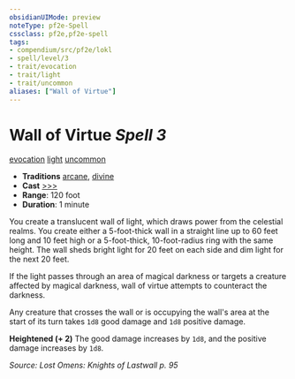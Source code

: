```yaml
---
obsidianUIMode: preview
noteType: pf2e-Spell
cssclass: pf2e,pf2e-spell
tags:
- compendium/src/pf2e/lokl
- spell/level/3
- trait/evocation
- trait/light
- trait/uncommon
aliases: ["Wall of Virtue"]
---
```

# Wall of Virtue *Spell 3*   
[evocation](rules/traits/evocation.md "Evocation School Trait")  [light](rules/traits/light.md "Light Effect Trait")  [uncommon](rules/traits/uncommon.md "Uncommon Rarity Trait")  

- **Traditions** [arcane](rules/traits/arcane.md "Arcane Tradition Trait"), [divine](rules/traits/divine.md "Divine Tradition Trait")
- **Cast** [>>>](rules/core-rulebook/chapter-9-playing-the-game.md#Actions "Three-Action") 
- **Range**: 120 foot
- **Duration**: 1 minute

You create a translucent wall of light, which draws power from the celestial realms. You create either a 5-foot-thick wall in a straight line up to 60 feet long and 10 feet high or a 5-foot-thick, 10-foot-radius ring with the same height. The wall sheds bright light for 20 feet on each side and dim light for the next 20 feet.

If the light passes through an area of magical darkness or targets a creature affected by magical darkness, wall of virtue attempts to counteract the darkness.

Any creature that crosses the wall or is occupying the wall's area at the start of its turn takes `1d8` good damage and `1d8` positive damage.

**Heightened (+ 2)** The good damage increases by `1d8`, and the positive damage increases by `1d8`.

*Source: Lost Omens: Knights of Lastwall p. 95*